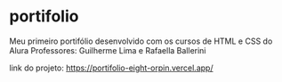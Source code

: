 # portifolio
Meu primeiro portifólio desenvolvido com os cursos de HTML e CSS do Alura
Professores: Guilherme Lima e Rafaella Ballerini

link do projeto:  https://portifolio-eight-orpin.vercel.app/
